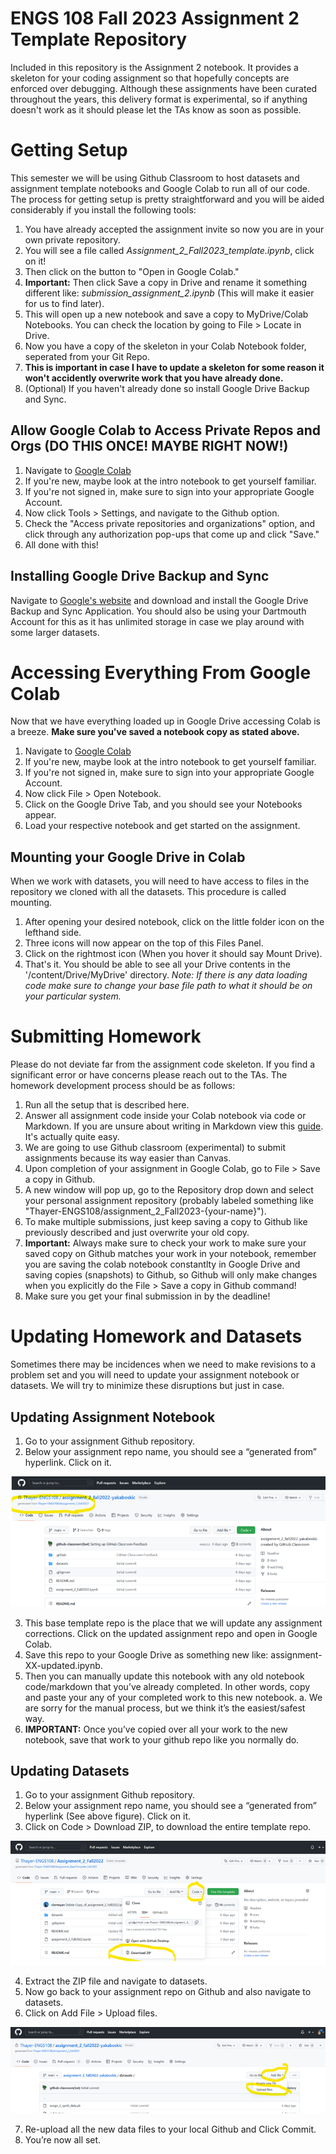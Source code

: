 # ENGS 108 Fall 2023 Assignment 2 Template Repository
Included in this repository is the Assignment 2 notebook. It provides a skeleton for your coding assignment so that hopefully concepts are enforced over debugging. Although these assignments have been curated throughout the years, this delivery format is experimental, so if anything doesn't work as it should please let the TAs know as soon as possible. 

# Getting Setup

This semester we will be using Github Classroom to host datasets and assignment template notebooks and Google Colab to run all of our code. The process for getting setup is pretty straightforward and you will be aided considerably if you install the following tools:
1. You have already accepted the assignment invite so now you are in your own private repository.
1. You will see a file called *Assignment_2_Fall2023_template.ipynb*, click on it!
1. Then click on the button to "Open in Google Colab."
1. **Important:** Then click Save a copy in Drive and rename it something different like: *submission_assignment_2.ipynb* (This will make it easier for us to find later). 
1. This will open up a new notebook and save a copy to MyDrive/Colab Notebooks. You can check the location by going to File > Locate in Drive.
1. Now you have a copy of the skeleton in your Colab Notebook folder, seperated from your Git Repo.
1. **This is important in case I have to update a skeleton for some reason it won't accidently overwrite work that you have already done.**
1. (Optional) If you haven't already done so install Google Drive Backup and Sync.

## Allow Google Colab to Access Private Repos and Orgs (DO THIS ONCE! MAYBE RIGHT NOW!)
1. Navigate to [Google Colab](https://colab.research.google.com/notebooks/intro.ipynb)
1. If you're new, maybe look at the intro notebook to get yourself familiar.
1. If you're not signed in, make sure to sign into your appropriate Google Account.
1. Now click Tools > Settings, and navigate to the Github option.
1. Check the "Access private repositories and organizations" option, and click through any authorization pop-ups that come up and click "Save."
1. All done with this!

## Installing Google Drive Backup and Sync
Navigate to [Google's website](https://www.google.com/drive/download/) and download and install the Google Drive Backup and Sync Application. You should also be using your Dartmouth Account for this as it has unlimited storage in case we play around with some larger datasets.

# Accessing Everything From Google Colab
Now that we have everything loaded up in Google Drive accessing Colab is a breeze. **Make sure you've saved a notebook copy as stated above.**
1. Navigate to [Google Colab](https://colab.research.google.com/notebooks/intro.ipynb)
1. If you're new, maybe look at the intro notebook to get yourself familiar.
1. If you're not signed in, make sure to sign into your appropriate Google Account.
1. Now click File > Open Notebook. 
1. Click on the Google Drive Tab, and you should see your Notebooks appear. 
1. Load your respective notebook and get started on the assignment.

## Mounting your Google Drive in Colab
When we work with datasets, you will need to have access to files in the repository we cloned with all the datasets. This procedure is called mounting. 
1. After opening your desired notebook, click on the little folder icon on the lefthand side.
1. Three icons will now appear on the top of this Files Panel.
1. Click on the rightmost icon (When you hover it should say Mount Drive).
1. That's it. You should be able to see all your Drive contents in the '/content/Drive/MyDrive' directory. 
*Note: If there is any data loading code make sure to change your base file path to what it should be on your particular system.*

# Submitting Homework
Please do not deviate far from the assignment code skeleton. If you find a significant error or have concerns please reach out to the TAs.
The homework development process should be as follows:
1. Run all the setup that is described here.
1. Answer all assignment code inside your Colab notebook via code or Markdown. If you are unsure about writing in Markdown view this [guide](https://colab.research.google.com/notebooks/markdown_guide.ipynb#scrollTo=tPqPXAKKkzaM). It's actually quite easy.
1. We are going to use Github classroom (experimental) to submit assignments because its way easier than Canvas.
1. Upon completion of your assignment in Google Colab, go to File > Save a copy in Github. 
1. A new window will pop up, go to the Repository drop down and select your personal assignment repository (probably labeled something like "Thayer-ENGS108/assignment_2_Fall2023-{your-name}").
1. To make multiple submissions, just keep saving a copy to Github like previously described and just overwrite your old copy.
1. **Important:** Always make sure to check your work to make sure your saved copy on Github matches your work in your notebook, remember you are saving the colab notebook constantlty in Google Drive and saving copies (snapshots) to Github, so Github will only make changes when you explicitly do the File > Save a copy in Github command!
1. Make sure you get your final submission in by the deadline!

# Updating Homework and Datasets
Sometimes there may be incidences when we need to make revisions to a problem set and you will need to update your assignment notebook or datasets. We will try to minimize these disruptions but just in case.

## Updating Assignment Notebook
1.	Go to your assignment Github repository. 
2.	Below your assignment repo name, you should see a “generated from” hyperlink. Click on it.

![Screenshot](assets/readme-image-1.png?raw=true "Screenshot 1")

3.	This base template repo is the place that we will update any assignment corrections. Click on the updated assignment repo and open in Google Colab.
4.	Save this repo to your Google Drive as something new like: assignment-XX-updated.ipynb. 
5.	Then you can manually update this notebook with any old notebook code/markdown that you’ve already completed. In other words, copy and paste your any of your completed work to this new notebook. 
a.	We are sorry for the manual process, but we think it’s the easiest/safest way.
6.	**IMPORTANT:** Once you’ve copied over all your work to the new notebook, save that work to your github repo like you normally do.

## Updating Datasets
1.	Go to your assignment Github repository. 
2.	Below your assignment repo name, you should see a “generated from” hyperlink (See above figure). Click on it.
3.	Click on Code > Download ZIP, to download the entire template repo.

![Screenshot](assets/readme-image-2.png?raw=true "Screenshot 2")

4.	Extract the ZIP file and navigate to datasets.
5.	Now go back to your assignment repo on Github and also navigate to datasets.
6.	Click on Add File > Upload files.

![Screenshot](assets/readme-image-3.png?raw=true "Screenshot 3")

7.	Re-upload all the new data files to your local Github and Click Commit.
8.	You’re now all set.  
